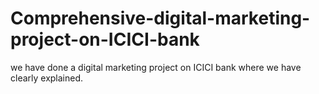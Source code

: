 # Comprehensive-digital-marketing-project-on-ICICI-bank
we have done a digital marketing project on ICICI bank where we have clearly explained.
